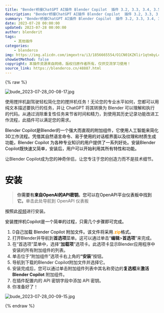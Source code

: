 ```yaml
---
title: "Bender桥接ChatGPT AI插件 Blender Copilot  插件 3.2, 3.3, 3.4, 3.5"
description: "Bender桥接ChatGPT AI插件 Blender Copilot  插件 3.2, 3.3, 3.4, 3.5"
summary: "Bender桥接ChatGPT AI插件 Blender Copilot  插件 3.2, 3.3, 3.4, 3.5"
date: 2023-07-28 00:00:00
updated: 2023-07-28 00:00:00
author: blenderit
tags: 
    - 其他插件
categories:
    - blenderco
img: https://img.alicdn.com/imgextra/i3/1856665554/O1CN01KZKlir1qtmbyLczcf_!!1856665554.jpg
showGetMethod: false
copyright: 本插件资源来自网络，版权归原作者所有，仅供交流学习使用！
source_link: https://blenderco.cn/48887.html
---
```


{% raw %}
<p><img class="aligncenter" src="https://img.alicdn.com/imgextra/i3/1856665554/O1CN01KZKlir1qtmbyLczcf_!!1856665554.jpg" alt="bude_2023-07-28_00-08-17.jpg"></p><p>使用搅拌机副驾驶轻松简化您的搅拌机任务！无论您的专业水平如何，您都可以用纯文本描述要执行的任务，并让 ChatGPT 将其转换为 Blender 可以理解和执行的代码。从通过消除重复性任务来节省时间和精力，到使用其历史记录功能改进工作流程，此插件可以满足您的需求。</p><p><span style="color: #000000;">Blender Copilot是Blender的一个强大而直观的附加组件，它使用人工智能来简化3D工作流程。凭借其自然语言命令、易于使用的对话框界面以及纹理和材质生成功能，Blender Copilot 为各种专业知识的用户提供了一系列好处。安装Blender Copilot既快速又简单，安装后，用户可以开始利用其所有特性和功能。</span></p><p>让Blender Copilot成为您的神奇伴侣，让您专注于您的创造力而不是技术细节。<span style="color: #000000;"><br>
</span></p><h1><span style="color: #000000;">安装</span></h1><blockquote class="blockquote"><p><span style="color: #000000;">你需要有<b>来自OpenAI的API密钥</b>。您可以在OpenAPI平台仪表板中找到它。</span>单击此处导航到 OpenAPI 仪表板</p></blockquote><p><span style="color: #000000;">按照此</span><a href="https://www.youtube.com/watch?v=8Zt_ylqP5qE">视频</a>进行安装。</p><p><span style="color: #000000;">安装搅拌机Copilot是一个简单的过程，只需几个步骤即可完成。</span></p><ol>
<li>D<span style="color: #000000;">自己加载 Blender Copilot 附加文件。该文件将采用</span><span style="color: #ff9c00;"><b>.zip</b></span><span style="color: #000000;">格式。</span></li>
<li>打开Blender并导航到<b>首选项</b>菜单。这可以通过单击“<b>编辑</b>&gt;<b>首选项</b>”来完成。</li>
<li>在“首选项”菜单中，选择“<b>加载项</b>”选项卡。此选项卡显示Blender应用程序中安装的所有附加组件的列表。</li>
<li>单击位于“附加组件”选项卡右上角的<b>“安装</b>”按钮。</li>
<li>导航到下载的Blender Copilot附加文件并选择它。</li>
<li>安装完成后，您可以通过单击附加组件列表中其名称旁边的<b>复选框</b>来<b>激活 Blender Copilot</b> 附加组件。</li>
<li>在插件配置内的 API 密钥字段中添加 API 密钥。</li>
<li>你准备好了！</li>
</ol><p><img src="https://img.alicdn.com/imgextra/i4/1856665554/O1CN01H2ikXs1qtmc6VebrB_!!1856665554.jpg" alt="bude_2023-07-28_00-09-15.jpg"></p>
<div style="display: none">blenderco</div>
{% endraw %}